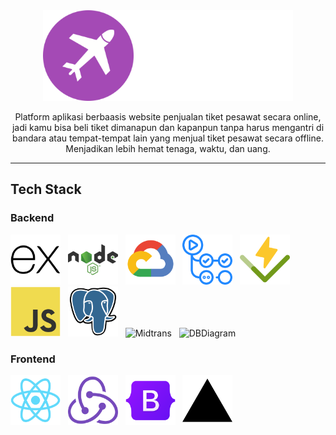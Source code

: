 <div align="center">
 <img src="./logo.png" width=400/>
</div>

<p align="center">
 Platform aplikasi berbaasis website penjualan tiket pesawat secara online, jadi kamu bisa beli tiket dimanapun dan kapanpun tanpa harus mengantri di bandara atau tempat-tempat lain yang menjual tiket pesawat secara offline. Menjadikan lebih hemat tenaga, waktu, dan uang.
</p>

---

## Tech Stack
### Backend
<div>  
  <img src="https://github.com/devicons/devicon/blob/master/icons/express/express-original.svg" title="Express" alt="Express" width="80" height="80"/>&nbsp;&nbsp;  
  <img src="https://github.com/devicons/devicon/blob/master/icons/nodejs/nodejs-original-wordmark.svg" title="Nodejs" alt="Nodejs" width="80" height="80"/>&nbsp;&nbsp;  
  <img src="https://github.com/devicons/devicon/blob/master/icons/googlecloud/googlecloud-original.svg" title="Google Cloud" alt="Google Cloud" width="80" height="80"/>&nbsp;&nbsp;  
  <img src="https://github.com/devicons/devicon/blob/master/icons/githubactions/githubactions-plain.svg" title="Github Actions" alt="Github Actions" width="80" height="80"/>&nbsp;&nbsp;  
  <img src="https://github.com/devicons/devicon/blob/master/icons/vitest/vitest-original.svg" title="Vitest" alt="Vitest" width="80" height="80"/>&nbsp;&nbsp;  
  <img src="https://github.com/devicons/devicon/blob/master/icons/javascript/javascript-original.svg" title="Javascript" alt="Javascript" width="80" height="80"/>&nbsp;&nbsp;  
  <img src="https://github.com/devicons/devicon/blob/master/icons/postgresql/postgresql-original.svg" title="PostgreSQL" alt="PostgreSQL" width="80" height="80"/>&nbsp;&nbsp;  
  <img src="https://midtrans.com/assets/img/logo.svg?v=1724048091" title="Midtrans" alt="Midtrans" width="80" height="80"/>&nbsp;&nbsp;  
  <img src="https://cdn.holistics.io/logo-dbdiagram-notext.ico" title="DBDiagram" alt="DBDiagram" width="80" height="80"/>&nbsp;&nbsp;    
</div>

### Frontend
<div>  
  <img src="https://github.com/devicons/devicon/blob/master/icons/react/react-original.svg" title="React" alt="React" width="80" height="80"/>&nbsp;&nbsp;  
  <img src="https://github.com/devicons/devicon/blob/master/icons/redux/redux-original.svg" title="Redux" alt="Redux" width="80" height="80"/>&nbsp;&nbsp;
  <img src="https://github.com/devicons/devicon/blob/master/icons/bootstrap/bootstrap-original.svg" title="Bootstrap" alt="Bootstrap" width="80" height="80"/>&nbsp;&nbsp;
  <img src="https://github.com/devicons/devicon/blob/master/icons/vercel/vercel-original.svg" title="Vercel" alt="Vercel" width="80" height="80"/>&nbsp;&nbsp;  
</div>
